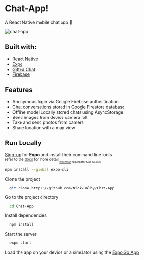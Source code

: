 
# Chat-App!

A React Native mobile chat app 💬

![chat-app](https://user-images.githubusercontent.com/99472735/177305603-38d4e91f-f941-44a9-a3bb-19c1b26c86ff.jpg)


## Built with:

- [React Native](https://reactnative.dev/)
- [Expo](https://expo.dev/)
- [Gifted Chat](https://github.com/FaridSafi/react-native-gifted-chat)
- [Firebase](https://firebase.google.com/)



## Features

- Anonymous login via Google Firebase authentication
- Chat conversations stored in Google Firestore database
- Offline mode! Locally stored chats using AsyncStorage
- Send images from device camera roll 
- Take and send photos from camera
- Share location with a map view 


## Run Locally

[Sign-up](https://expo.dev/) for **Expo** and
install their command line tools  
<sub>refer to the [docs](https://docs.expo.dev/get-started/installation/) for more detail<sub>
<sub>[watchman](https://facebook.github.io/watchman/docs/install#buildinstall) required for Mac & Linux</sub>
```bash
npm install --global expo-cli
```

Clone the project

```bash
  git clone https://github.com/Nick-Dalby/Chat-App
```

Go to the project directory

```bash
  cd Chat-App
```

Install dependencies

```bash
  npm install
```

Start the server

```bash
  expo start
```

Load the app on your device or a simulator using the [Expo Go App](https://expo.dev/client)

